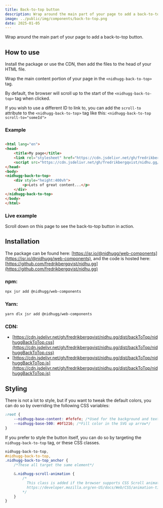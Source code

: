 ```yaml
---
title: Back-to-top button
description: Wrap around the main part of your page to add a back-to-top button.
image: ../public/img/components/back-to-top.png
date: 2025-01-05
---
```


Wrap around the main part of your page to add a back-to-top button.

## How to use

Install the package or use the CDN, then add the files to the head of your HTML file.

Wrap the main content portion of your page in the `<nidhugg-back-to-top>` tag.

By default, the browser will scroll up to the start of the `<nidhugg-back-to-top>` tag when clicked.

If you wish to use a different ID to link to, you can add the `scroll-to` attribute to the `<nidhugg-back-to-top>` tag like this:
`<nidhugg-back-to-top scroll-to="someId">`

### Example

```html

<html lang="en">
<head>
	<title>My page</title>
	<link rel="stylesheet" href="https://cdn.jsdelivr.net/gh/fredrikbergqvist/nidhu.gg/dist/backToTop/nidhuggBackToTop.css" />
	<script src="https://cdn.jsdelivr.net/gh/fredrikbergqvist/nidhu.gg/dist/backToTop/nidhuggBackToTop.js" defer></script>
</head>
<body>
<nidhugg-back-to-top>
	<div style="height:400vh">
		<p>Lots of great content...</p>
	</div>
</nidhugg-back-to-top>
</body>
</html>
```

### Live example

Scroll down on this page to see the back-to-top button in action.

## Installation

The package can be found here: [https://jsr.io/@nidhugg/web-components](https://jsr.io/@nidhugg/web-components), and the code is hosted here:
[https://github.com/fredrikbergqvist/nidhu.gg](https://github.com/fredrikbergqvist/nidhu.gg)

### npm:

```bash
npx jsr add @nidhugg/web-components
```

### Yarn:

```bash
yarn dlx jsr add @nidhugg/web-components
```

### CDN:

- [https://cdn.jsdelivr.net/gh/fredrikbergqvist/nidhu.gg/dist/backToTop/nidhuggBackToTop.css](https://cdn.jsdelivr.net/gh/fredrikbergqvist/nidhu.gg/dist/backToTop/nidhuggBackToTop.css)
- [https://cdn.jsdelivr.net/gh/fredrikbergqvist/nidhu.gg/dist/backToTop/nidhuggBackToTop.js](https://cdn.jsdelivr.net/gh/fredrikbergqvist/nidhu.gg/dist/backToTop/nidhuggBackToTop.js)

## Styling

There is not a lot to style, but if you want to tweak the default colors, you can do so by overriding the following CSS variables:

```css
:root {
	--nidhugg-base-content: #fefefe; /*Used for the background and text color*/
	--nidhugg-base-500: #0f1216; /*Fill color in the SVG up arrow*/
}
```

If you prefer to style the button itself, you can do so by targeting the `nidhugg-back-to-top` tag, or these CSS classes.

```css
nidhugg-back-to-top,
#nidhugg-back-to-top,
.nidhugg-back-to-top_anchor {
	/*These all target the same element*/

	&.nidhugg-scroll-animation {
		/*
		  This class is added if the browser supports CSS Scroll animation
		  https://developer.mozilla.org/en-US/docs/Web/CSS/animation-timeline
		*/
	}
}
```
